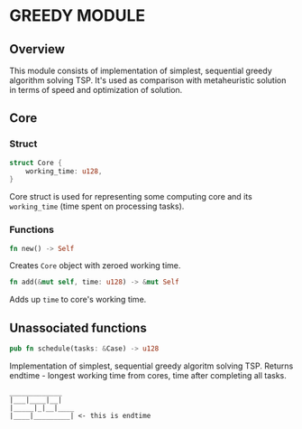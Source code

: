 # GREEDY MODULE

## Overview

This module consists of implementation of simplest, sequential greedy algorithm solving TSP. It's used as comparison with metaheuristic solution in terms of speed and optimization of solution.

## Core

### Struct

```rust
struct Core {
    working_time: u128,
}
```
Core struct is used for representing some computing core and its `working_time` (time spent on processing tasks).

### Functions

```rust
fn new() -> Self
```
Creates `Core` object with zeroed working time.

```rust
fn add(&mut self, time: u128) -> &mut Self
```
Adds up `time` to core's working time.

## Unassociated functions

```rust
pub fn schedule(tasks: &Case) -> u128
```
Implementation of simplest, sequential greedy algoritm solving TSP. Returns endtime - longest working time from cores, time after completing all tasks.

```
_____________
|___|____|__|
|_____|_|__|____
|____|_________| <- this is endtime
```